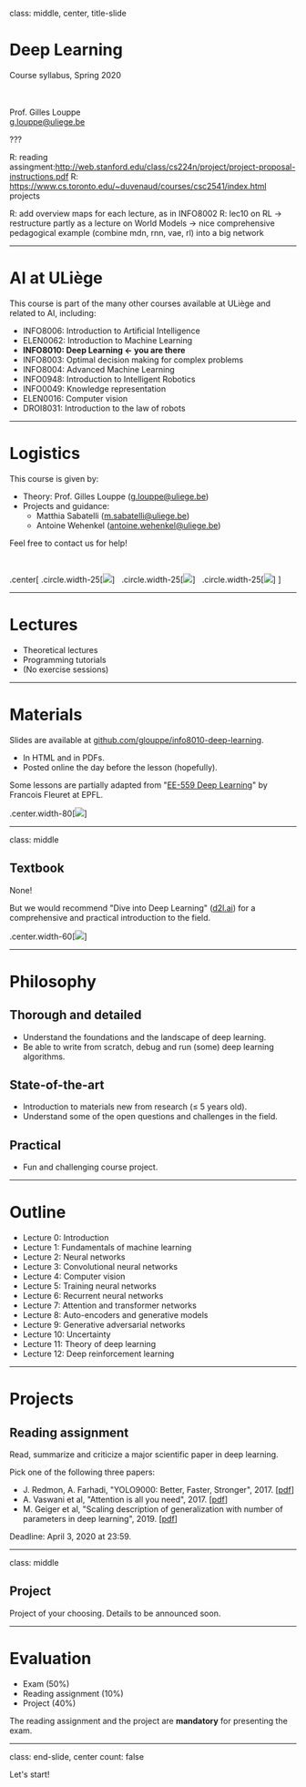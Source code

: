 class: middle, center, title-slide

# Deep Learning

Course syllabus, Spring 2020

<br><br>
Prof. Gilles Louppe<br>
[g.louppe@uliege.be](g.louppe@uliege.be)

???

R: reading assingment:http://web.stanford.edu/class/cs224n/project/project-proposal-instructions.pdf
R: https://www.cs.toronto.edu/~duvenaud/courses/csc2541/index.html projects


R: add overview maps for each lecture, as in INFO8002
R: lec10 on RL -> restructure partly as a lecture on World Models -> nice comprehensive pedagogical example (combine mdn, rnn, vae, rl) into a big network

---

# AI at ULiège

This course is part of the many other courses available at ULiège and related to AI, including:

- INFO8006: Introduction to Artificial Intelligence
- ELEN0062: Introduction to Machine Learning
- **INFO8010: Deep Learning $\leftarrow$ you are there**
- INFO8003: Optimal decision making for complex problems
- INFO8004: Advanced Machine Learning
- INFO0948: Introduction to Intelligent Robotics
- INFO0049: Knowledge representation
- ELEN0016: Computer vision
- DROI8031: Introduction to the law of robots

---

# Logistics

This course is given by:
- Theory: Prof. Gilles Louppe ([g.louppe@uliege.be](mailto:g.louppe@uliege.be))
- Projects and guidance: 
  - Matthia Sabatelli ([m.sabatelli@uliege.be](mailto:m.sabatelli@uliege.be))
  - Antoine Wehenkel ([antoine.wehenkel@uliege.be](mailto:antoine.wehenkel@uliege.be))

Feel free to contact us for help!

<br>

.center[
.circle.width-25[![](figures/outline/gilles.jpg)] &nbsp;
.circle.width-25[![](figures/outline/matthia.jpg)] &nbsp;
.circle.width-25[![](figures/outline/antoine.jpg)]
]

---

# Lectures

- Theoretical lectures
- Programming tutorials
- (No exercise sessions)

---

# Materials

Slides are available at [github.com/glouppe/info8010-deep-learning](https://github.com/glouppe/info8010-deep-learning).
- In HTML and in PDFs.
- Posted online the day before the lesson (hopefully).

Some lessons are partially adapted from "[EE-559 Deep Learning](https://fleuret.org/ee559)" by Francois Fleuret at EPFL.

.center.width-80[![](figures/outline/github.png)]


---

class: middle

## Textbook

None!

But we would recommend "Dive into Deep Learning" ([d2l.ai](https://d2l.ai/)) for a comprehensive and practical introduction to the field.

.center.width-60[![](figures/outline/book.png)]


---

# Philosophy

## Thorough and detailed
- Understand the foundations and the landscape of deep learning.
- Be able to write from scratch, debug and run (some) deep learning algorithms.

## State-of-the-art
- Introduction to materials new from research ($\leq$ 5 years old).
- Understand some of the open questions and challenges in the field.

## Practical
- Fun and challenging course project.


---

# Outline

- Lecture 0: Introduction
- Lecture 1: Fundamentals of machine learning
- Lecture 2: Neural networks
- Lecture 3: Convolutional neural networks
- Lecture 4: Computer vision
- Lecture 5: Training neural networks
- Lecture 6: Recurrent neural networks
- Lecture 7: Attention and transformer networks
- Lecture 8: Auto-encoders and generative models
- Lecture 9: Generative adversarial networks
- Lecture 10: Uncertainty
- Lecture 11: Theory of deep learning
- Lecture 12: Deep reinforcement learning

---

# Projects

## Reading assignment

Read, summarize and criticize a major scientific paper in deep learning.

Pick one of the following three papers:

- J. Redmon, A. Farhadi, "YOLO9000: Better, Faster, Stronger", 2017. [[pdf](https://arxiv.org/abs/1612.08242)]
- A. Vaswani et al, "Attention is all you need", 2017. [[pdf](https://arxiv.org/abs/1706.03762)]
- M. Geiger et al, "Scaling description of generalization with number of parameters in deep learning", 2019. [[pdf](https://arxiv.org/abs/1901.01608)]

Deadline: April 3, 2020 at 23:59.

---

class: middle

## Project

Project of your choosing. Details to be announced soon.

---

# Evaluation

- Exam (50%)
- Reading assignment (10%)
- Project (40%)

The reading assignment and the project are **mandatory** for presenting the exam.

---

class: end-slide, center
count: false

Let's start!
